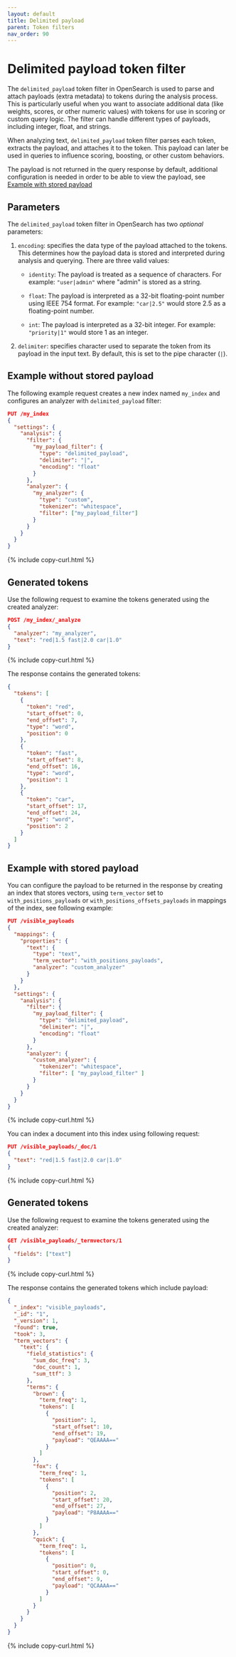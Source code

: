 ```yaml
---
layout: default
title: Delimited payload
parent: Token filters
nav_order: 90
---
```


# Delimited payload token filter

The `delimited_payload` token filter in OpenSearch is used to parse and attach payloads (extra metadata) to tokens during the analysis process. This is particularly useful when you want to associate additional data (like weights, scores, or other numeric values) with tokens for use in scoring or custom query logic. The filter can handle different types of payloads, including integer, float, and strings. 

When analyzing text, `delimited_payload` token filter parses each token, extracts the payload, and attaches it to the token. This payload can later be used in queries to influence scoring, boosting, or other custom behaviors.

The payload is not returned in the query response by default, additional configuration is needed in order to be able to view the payload, see [Example with stored payload]({{site.url}}{{site.baseurl}}/analyzers/token-filters/delimited-payload/#example-with-stored-payload)

## Parameters

The `delimited_payload` token filter in OpenSearch has two _optional_ parameters:

1. `encoding`: specifies the data type of the payload attached to the tokens. This determines how the payload data is stored and interpreted during analysis and querying. There are three valid values:

    - `identity`: The payload is treated as a sequence of characters. For example: `"user|admin"` where "admin" is stored as a string.

    - `float`: The payload is interpreted as a 32-bit floating-point number using IEEE 754 format. For example: `"car|2.5"` would store 2.5 as a floating-point number.

    - `int`: The payload is interpreted as a 32-bit integer. For example: `"priority|1"` would store 1 as an integer.

2. `delimiter`: specifies character used to separate the token from its payload in the input text. By default, this is set to the pipe character (`|`).

## Example without stored payload

The following example request creates a new index named `my_index` and configures an analyzer with `delimited_payload` filter:

```json
PUT /my_index
{
  "settings": {
    "analysis": {
      "filter": {
        "my_payload_filter": {
          "type": "delimited_payload",
          "delimiter": "|",
          "encoding": "float"
        }
      },
      "analyzer": {
        "my_analyzer": {
          "type": "custom",
          "tokenizer": "whitespace",
          "filter": ["my_payload_filter"]
        }
      }
    }
  }
}
```
{% include copy-curl.html %}

## Generated tokens

Use the following request to examine the tokens generated using the created analyzer:

```json
POST /my_index/_analyze
{
  "analyzer": "my_analyzer",
  "text": "red|1.5 fast|2.0 car|1.0"
}
```
{% include copy-curl.html %}

The response contains the generated tokens:

```json
{
  "tokens": [
    {
      "token": "red",
      "start_offset": 0,
      "end_offset": 7,
      "type": "word",
      "position": 0
    },
    {
      "token": "fast",
      "start_offset": 8,
      "end_offset": 16,
      "type": "word",
      "position": 1
    },
    {
      "token": "car",
      "start_offset": 17,
      "end_offset": 24,
      "type": "word",
      "position": 2
    }
  ]
}
```

## Example with stored payload

You can configure the payload to be returned in the response by creating an index that stores vectors, using `term_vector` set to `with_positions_payloads` or `with_positions_offsets_payloads` in mappings of the index, see following example:

```json
PUT /visible_payloads
{
  "mappings": {
    "properties": {
      "text": {
        "type": "text",
        "term_vector": "with_positions_payloads",
        "analyzer": "custom_analyzer"
      }
    }
  },
  "settings": {
    "analysis": {
      "filter": {
        "my_payload_filter": {
          "type": "delimited_payload",
          "delimiter": "|",
          "encoding": "float"
        }
      },
      "analyzer": {
        "custom_analyzer": {
          "tokenizer": "whitespace",
          "filter": [ "my_payload_filter" ]
        }
      }
    }
  }
}
```
{% include copy-curl.html %}

You can index a document into this index using following request:

```json
PUT /visible_payloads/_doc/1
{
  "text": "red|1.5 fast|2.0 car|1.0"
}
```
{% include copy-curl.html %}

## Generated tokens

Use the following request to examine the tokens generated using the created analyzer:

```json
GET /visible_payloads/_termvectors/1
{
  "fields": ["text"]
}
```
{% include copy-curl.html %}

The response contains the generated tokens which include payload:

```json
{
  "_index": "visible_payloads",
  "_id": "1",
  "_version": 1,
  "found": true,
  "took": 3,
  "term_vectors": {
    "text": {
      "field_statistics": {
        "sum_doc_freq": 3,
        "doc_count": 1,
        "sum_ttf": 3
      },
      "terms": {
        "brown": {
          "term_freq": 1,
          "tokens": [
            {
              "position": 1,
              "start_offset": 10,
              "end_offset": 19,
              "payload": "QEAAAA=="
            }
          ]
        },
        "fox": {
          "term_freq": 1,
          "tokens": [
            {
              "position": 2,
              "start_offset": 20,
              "end_offset": 27,
              "payload": "P8AAAA=="
            }
          ]
        },
        "quick": {
          "term_freq": 1,
          "tokens": [
            {
              "position": 0,
              "start_offset": 0,
              "end_offset": 9,
              "payload": "QCAAAA=="
            }
          ]
        }
      }
    }
  }
}
```
{% include copy-curl.html %}
